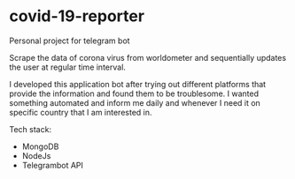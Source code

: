 # covid-19-reporter
Personal project for telegram bot 

Scrape the data of corona virus from worldometer and sequentially updates the user at regular time interval. 

I developed this application bot after trying out different platforms that provide the information and found them to be troublesome. I wanted something automated and inform me daily and whenever I need it on specific country that I am interested in.  

Tech stack:

- MongoDB
- NodeJs
- Telegrambot API

